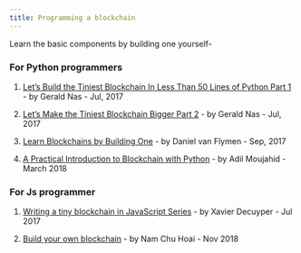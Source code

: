 ```yaml
---
title: Programming a blockchain
---
```

Learn the basic components by building one yourself- 

### For Python programmers
1.  [Let’s Build the Tiniest Blockchain
In Less Than 50 Lines of Python Part 1](https://medium.com/crypto-currently/lets-build-the-tiniest-blockchain-e70965a248b) - by Gerald Nas - Jul, 2017

2.  [Let’s Make the Tiniest Blockchain Bigger Part 2](https://medium.com/crypto-currently/lets-make-the-tiniest-blockchain-bigger-ac360a328f4d) - by Gerald Nas - Jul, 2017

3. [Learn Blockchains by Building One](https://hackernoon.com/learn-blockchains-by-building-one-117428612f46) - by Daniel van Flymen - Sep, 2017

4. [A Practical Introduction to Blockchain with Python](http://adilmoujahid.com/posts/2018/03/intro-blockchain-bitcoin-python/) - by Adil Moujahid - March 2018


### For Js programmer

1. [Writing a tiny blockchain in JavaScript Series](https://www.savjee.be/2017/07/Writing-tiny-blockchain-in-JavaScript/) - by Xavier Decuyper - Jul 2017

2. [Build your own blockchain](https://github.com/nambrot/blockchain-in-js) - by Nam Chu Hoai - Nov 2018